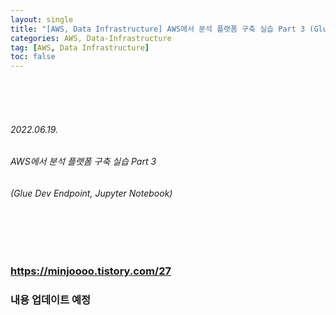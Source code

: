 ```yaml
---
layout: single
title: "[AWS, Data Infrastructure] AWS에서 분석 플랫폼 구축 실습 Part 3 (Glue Dev Endpoint, Jupyter Notebook)"
categories: AWS, Data-Infrastructure
tag: [AWS, Data Infrastructure]
toc: false
---
```


<br>
<br>
<br>

###### 2022.06.19.
###### AWS에서 분석 플랫폼 구축 실습 Part 3
###### (Glue Dev Endpoint, Jupyter Notebook)

<br>
<br>
<br>


### https://minjoooo.tistory.com/27
### 내용 업데이트 예정
